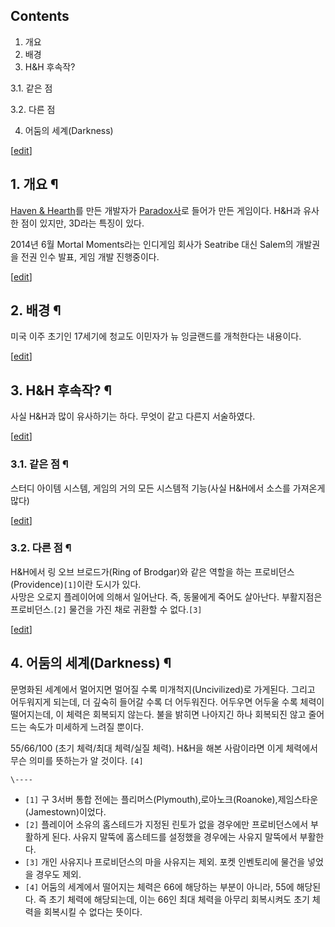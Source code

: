 ## Contents

    

1. 개요 
2. 배경 
3. H&H 후속작? 
    

3.1. 같은 점

3.2. 다른 점

4. 어둠의 세계(Darkness) 

[[edit](http://rigvedawiki.net/r1/wiki.php/SALEM?action=edit&section=1)]

## 1. 개요 ¶

[Haven & Hearth](Haven%20%26%20Hearth.md)를 만든 개발자가
[Paradox사](Paradox%20Interactive.md)로 들어가 만든 게임이다. H&H과 유사한 점이 있지만, 3D라는
특징이 있다.

  

2014년 6월 Mortal Moments라는 인디게임 회사가 Seatribe 대신 Salem의 개발권을 전권 인수 발표, 게임 개발
진행중이다.

  

[[edit](http://rigvedawiki.net/r1/wiki.php/SALEM?action=edit&section=2)]

## 2. 배경 ¶

미국 이주 초기인 17세기에 청교도 이민자가 뉴 잉글랜드를 개척한다는 내용이다.

  

[[edit](http://rigvedawiki.net/r1/wiki.php/SALEM?action=edit&section=3)]

## 3. H&H 후속작? ¶

사실 H&H과 많이 유사하기는 하다. 무엇이 같고 다른지 서술하였다.

  

[[edit](http://rigvedawiki.net/r1/wiki.php/SALEM?action=edit&section=4)]

### 3.1. 같은 점 ¶

스터디 아이템 시스템, 게임의 거의 모든 시스템적 기능(사실 H&H에서 소스를 가져온게 많다)

  

[[edit](http://rigvedawiki.net/r1/wiki.php/SALEM?action=edit&section=5)]

### 3.2. 다른 점 ¶

H&H에서 링 오브 브로드가(Ring of Brodgar)와 같은 역할을 하는 프로비던스(Providence)`[1]`이란 도시가 있다.  
사망은 오로지 플레이어에 의해서 일어난다. 즉, 동물에게 죽어도 살아난다. 부활지점은 프로비던스.`[2]` 물건을 가진 채로 귀환할 수
없다.`[3]`

  

[[edit](http://rigvedawiki.net/r1/wiki.php/SALEM?action=edit&section=6)]

## 4. 어둠의 세계(Darkness) ¶

문명화된 세계에서 멀어지면 멀어질 수록 미개척지(Uncivilized)로 가게된다. 그리고 어두워지게 되는데, 더 깊숙히 들어갈 수록 더
어두워진다. 어두우면 어두울 수록 체력이 떨어지는데, 이 체력은 회복되지 않는다. 불을 밝히면 나아지긴 하나 회복되진 않고 줄어드는 속도가
미세하게 느려질 뿐이다.

  

55/66/100 (초기 체력/최대 체력/실질 체력). H&H을 해본 사람이라면 이게 체력에서 무슨 의미를 뜻하는가 알 것이다. `[4]`

`\----`

  * `[1]` 구 3서버 통합 전에는 플리머스(Plymouth),로아노크(Roanoke),제임스타운(Jamestown)이었다.
  * `[2]` 플레이어 소유의 홈스테드가 지정된 린토가 없을 경우에만 프로비던스에서 부활하게 된다. 사유지 말뚝에 홈스테드를 설정했을 경우에는 사유지 말뚝에서 부활한다.
  * `[3]` 개인 사유지나 프로비던스의 마을 사유지는 제외. 포켓 인벤토리에 물건을 넣었을 경우도 제외.
  * `[4]` 어둠의 세계에서 떨어지는 체력은 66에 해당하는 부분이 아니라, 55에 해당된다. 즉 초기 체력에 해당되는데, 이는 66인 최대 체력을 아무리 회복시켜도 초기 체력을 회복시킬 수 없다는 뜻이다.


